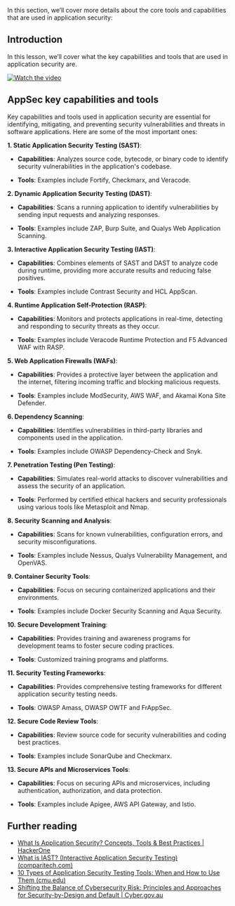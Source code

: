In this section, we’ll cover more details about the core tools and capabilities that are used in application security:

## Introduction

In this lesson, we’ll cover what the key capabilities and tools that are used in application security are.

[![Watch the video](images/5-2_placeholder.png)](https://learn-video.azurefd.net/vod/player?id=b562daa7-ab92-4cf4-a6dd-6b6a506edfac)

## AppSec key capabilities and tools

Key capabilities and tools used in application security are essential for identifying, mitigating, and preventing security vulnerabilities and threats in software applications. Here are some of the most important ones:

**1. Static Application Security Testing (SAST)**:

- **Capabilities**: Analyzes source code, bytecode, or binary code to identify security vulnerabilities in the application's codebase.

- **Tools**: Examples include Fortify, Checkmarx, and Veracode.

**2. Dynamic Application Security Testing (DAST)**:

- **Capabilities**: Scans a running application to identify vulnerabilities by sending input requests and analyzing responses.

- **Tools**: Examples include ZAP, Burp Suite, and Qualys Web Application Scanning.

**3. Interactive Application Security Testing (IAST)**:

- **Capabilities**: Combines elements of SAST and DAST to analyze code during runtime, providing more accurate results and reducing false positives.

- **Tools**: Examples include Contrast Security and HCL AppScan.

**4. Runtime Application Self-Protection (RASP)**:

- **Capabilities**: Monitors and protects applications in real-time, detecting and responding to security threats as they occur.

- **Tools**: Examples include Veracode Runtime Protection and F5 Advanced WAF with RASP.

**5. Web Application Firewalls (WAFs)**:

- **Capabilities**: Provides a protective layer between the application and the internet, filtering incoming traffic and blocking malicious requests.

- **Tools**: Examples include ModSecurity, AWS WAF, and Akamai Kona Site Defender.

**6. Dependency Scanning**:

- **Capabilities**: Identifies vulnerabilities in third-party libraries and components used in the application.

- **Tools**: Examples include OWASP Dependency-Check and Snyk.

**7. Penetration Testing (Pen Testing)**:

- **Capabilities**: Simulates real-world attacks to discover vulnerabilities and assess the security of an application.

- **Tools**: Performed by certified ethical hackers and security professionals using various tools like Metasploit and Nmap.

**8. Security Scanning and Analysis**:

- **Capabilities**: Scans for known vulnerabilities, configuration errors, and security misconfigurations.

- **Tools**: Examples include Nessus, Qualys Vulnerability Management, and OpenVAS.

**9. Container Security Tools**:

- **Capabilities**: Focus on securing containerized applications and their environments.

- **Tools**: Examples include Docker Security Scanning and Aqua Security.

**10. Secure Development Training**:

- **Capabilities**: Provides training and awareness programs for development teams to foster secure coding practices.

- **Tools**: Customized training programs and platforms.

**11. Security Testing Frameworks**:

- **Capabilities**: Provides comprehensive testing frameworks for different application security testing needs.

- **Tools**: OWASP Amass, OWASP OWTF and FrAppSec.

**12. Secure Code Review Tools**:

- **Capabilities**: Review source code for security vulnerabilities and coding best practices.

- **Tools**: Examples include SonarQube and Checkmarx.

**13. Secure APIs and Microservices Tools**:

- **Capabilities**: Focus on securing APIs and microservices, including authentication, authorization, and data protection.

- **Tools**: Examples include Apigee, AWS API Gateway, and Istio.

## Further reading

- [What Is Application Security? Concepts, Tools & Best Practices | HackerOne](https://www.hackerone.com/knowledge-center/what-application-security-concepts-tools-best-practices)
- [What is IAST? (Interactive Application Security Testing) (comparitech.com)](https://www.comparitech.com/net-admin/what-is-iast/)
- [10 Types of Application Security Testing Tools: When and How to Use Them (cmu.edu)](https://insights.sei.cmu.edu/blog/10-types-of-application-security-testing-tools-when-and-how-to-use-them/)
- [Shifting the Balance of Cybersecurity Risk: Principles and Approaches for Security-by-Design and Default | Cyber.gov.au](https://www.cyber.gov.au/about-us/view-all-content/publications/principles-and-approaches-for-security-by-design-and-default)



